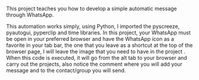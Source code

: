 This project teaches you how to develop a simple automatic message through WhatsApp.

This automation works simply, using Python, I imported the pyscreeze, pyautogui, pyperclip and time libraries.
In this project, your WhatsApp must be open in your preferred browser and have the WhatsApp icon as a favorite in your tab bar, the one that you leave as a shortcut at the top of the browser page, I will leave the image that you need to have in the project .
When this code is executed, it will go from the alt tab to your browser and carry out the projects, also notice the comment where you will add your message and to the contact/group you will send.